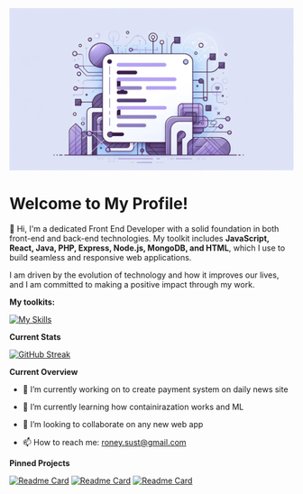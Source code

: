
![Front End Developer Cover Photo](cover-github.png)

# Welcome to My Profile!

👋 Hi, I'm a dedicated Front End Developer with a solid foundation in both front-end and back-end technologies. My toolkit includes **JavaScript, React, Java, PHP, Express, Node.js, MongoDB, and HTML**, which I use to build seamless and responsive web applications.

I am driven by the evolution of technology and how it improves our lives, and I am committed to making a positive impact through my work.

**My toolkits:**

[![My Skills](https://skillicons.dev/icons?i=js,html,react,java,php,css,express,mongodb)](https://skillicons.dev)

**Current Stats**

<a href="https://git.io/streak-stats"><img src="https://github-readme-streak-stats.herokuapp.com?user=mchowdhury2023&theme=buefy-dark" alt="GitHub Streak" /></a>


<!--
**mchowdhury2023/mchowdhury2023** is a ✨ _special_ ✨ repository because its `README.md` (this file) appears on your GitHub profile.

Here are some ideas to get you started:
-->

**Current Overview**

- 🔭 I’m currently working on to create payment system on daily news site
- 🌱 I’m currently learning how containirazation works and ML
- 👯 I’m looking to collaborate on any new web app

- 📫 How to reach me: roney.sust@gmail.com


**Pinned Projects**

[![Readme Card](https://github-readme-stats.vercel.app/api/pin/?username=mchowdhury2023&repo=your-daily-news)](https://github.com/mchowdhury2023/your-daily-news)
[![Readme Card](https://github-readme-stats.vercel.app/api/pin/?username=mchowdhury2023&repo=home-service-management)](https://github.com/mchowdhury2023/home-service-management)
[![Readme Card](https://github-readme-stats.vercel.app/api/pin/?username=mchowdhury2023&repo=car-shop-client-side)](https://github.com/mchowdhury2023/car-shop-client-side)



